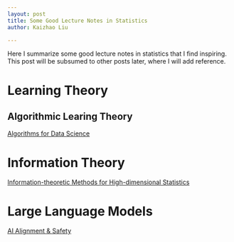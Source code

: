 ```yaml
---
layout: post
title: Some Good Lecture Notes in Statistics
author: Kaizhao Liu

---
```


Here I summarize some good lecture notes in statistics that I find inspiring. This post will be subsumed to other posts later, where I will add reference.

# Learning Theory

## Algorithmic Learing Theory

[Algorithms for Data Science](https://www.sitanchen.com/cs224-f23.html)



# Information Theory

[Information-theoretic Methods for High-dimensional Statistics](http://www.stat.yale.edu/~yw562/ln.html)


# Large Language Models

[AI Alignment & Safety](https://sites.google.com/view/cos598aisafety/)

